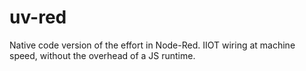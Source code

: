 # uv-red
Native code version of the effort in Node-Red.  IIOT wiring at machine speed, without the overhead of a JS runtime.

